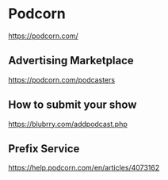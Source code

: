# Podcorn
https://podcorn.com/

## Advertising Marketplace
https://podcorn.com/podcasters

## How to submit your show
https://blubrry.com/addpodcast.php

## Prefix Service
https://help.podcorn.com/en/articles/4073162

